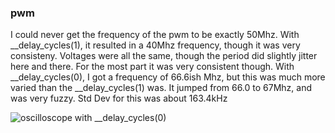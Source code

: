### pwm
I could never get the frequency of the pwm to be exactly 50Mhz. With __delay_cycles(1), it resulted in a 40Mhz frequency, though it was very consisteny. Voltages were all the same, though the period did slightly jitter here and there. For the most part it was very consistent though. With __delay_cycles(0), I got a frequency of 66.6ish Mhz, but this was much more varied than the __delay_cycles(1) was. It jumped from 66.0 to 67Mhz, and was very fuzzy. Std Dev for this was about 163.4kHz

![oscilloscope with __delay_cycles(0)](https://github.com/venemap/ece434homeworkVenema/edit/master/hw08/pwm/IMG_0035.jpg)
